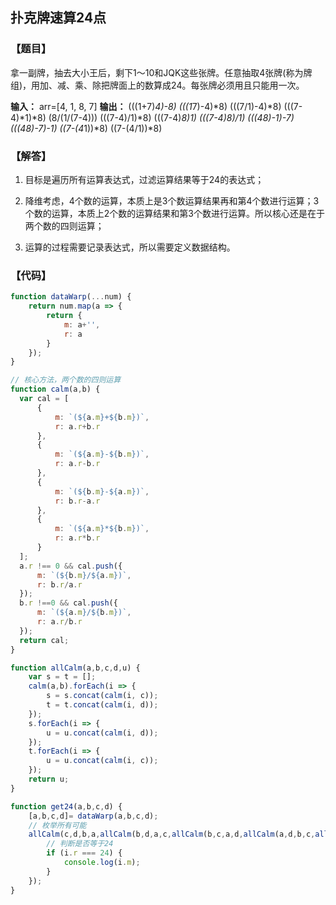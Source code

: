 ## 扑克牌速算24点

### 【题目】
拿一副牌，抽去大小王后，剩下1～10和JQK这些张牌。任意抽取4张牌(称为牌组)，用加、减、乘、除把牌面上的数算成24。每张牌必须用且只能用一次。

**输入：**
	arr=[4, 1, 8, 7]
**输出：**
	(((1+7)*4)-8)
	(((1*7)-4)*8)
	(((7/1)-4)*8)
	(((7-4)*1)*8)
	(8/(1/(7-4)))
	(((7-4)/1)*8)
	(((7-4)*8)*1)
	(((7-4)*8)/1)
	(((4*8)-1)-7)
	(((4*8)-7)-1)
	((7-(4*1))*8)
	((7-(4/1))*8)

### 【解答】


1. 目标是遍历所有运算表达式，过滤运算结果等于24的表达式；

2. 降维考虑，4个数的运算，本质上是3个数运算结果再和第4个数进行运算；3个数的运算，本质上2个数的运算结果和第3个数进行运算。所以核心还是在于两个数的四则运算；

3. 运算的过程需要记录表达式，所以需要定义数据结构。



### 【代码】

```js
function dataWarp(...num) {
	return num.map(a => {
		return {
			m: a+'',
			r: a
		}
	});
}

// 核心方法，两个数的四则运算
function calm(a,b) {
  var cal = [
      {
          m: `(${a.m}+${b.m})`,
          r: a.r+b.r
      },
      {
          m: `(${a.m}-${b.m})`,
          r: a.r-b.r
      },
      {
          m: `(${b.m}-${a.m})`,
          r: b.r-a.r
      },
      {
          m: `(${a.m}*${b.m})`,
          r: a.r*b.r
      }
  ];
  a.r !== 0 && cal.push({
      m: `(${b.m}/${a.m})`,
      r: b.r/a.r
  });
  b.r !==0 && cal.push({
      m: `(${a.m}/${b.m})`,
      r: a.r/b.r
  });
  return cal;
}

function allCalm(a,b,c,d,u) {
    var s = t = [];
    calm(a,b).forEach(i => {
        s = s.concat(calm(i, c));
        t = t.concat(calm(i, d));
    });
    s.forEach(i => {
        u = u.concat(calm(i, d));
    });
    t.forEach(i => {
        u = u.concat(calm(i, c));
    });
    return u;
}

function get24(a,b,c,d) {
    [a,b,c,d]= dataWarp(a,b,c,d);
    // 枚举所有可能
    allCalm(c,d,b,a,allCalm(b,d,a,c,allCalm(b,c,a,d,allCalm(a,d,b,c,allCalm(a,c,b,d,allCalm(a,b,c,d,[])))))).forEach(i => {
    	// 判断是否等于24
        if (i.r === 24) {
            console.log(i.m);
        }
    });
}

```

